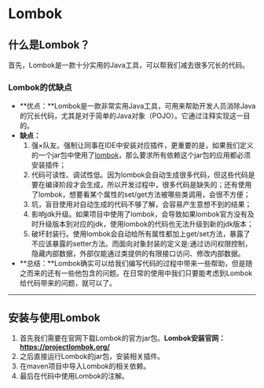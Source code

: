 # Lombok

## **什么是Lombok？**

首先，Lombok是一款十分实用的Java工具，可以帮我们减去很多冗长的代码。

### Lombok的优缺点

- **优点：**Lombok是一款非常实用Java工具，可用来帮助开发人员消除Java的冗长代码，尤其是对于简单的Java对象（POJO）。它通过注释实现这一目的。
- **缺点：**
  1. 强×队友。强制让同事在IDE中安装对应插件，更重要的是，如果我们定义的一个jar包中使用了[lombok](https://so.csdn.net/so/search?q=lombok&spm=1001.2101.3001.7020)，那么要求所有依赖这个jar包的应用都必须安装插件；
  2. 代码可读性、调试性低。因为lombok会自动生成很多代码，但这些代码是要在编译阶段才会生成，所以开发过程中，很多代码是缺失的；还有使用了lombok，想要看某个属性的set/get方法被哪些类调用，会很不方便；
  3. 坑，盲目使用对自动生成的代码不够了解，会容易产生意想不到的结果；
  4. 影响jdk升级。如果项目中使用了lombok，会导致如果lombok官方没有及时升级版本到对应的jdk，使用lombok的代码也无法升级到新的jdk版本；
  5. 破坏封装行。使用lombok会自动给所有属性都加上get/set方法，暴露了不应该暴露的setter方法。而面向对象封装的定义是:通过访问权限控制，隐藏内部数据，外部仅能通过类提供的有限接口访问、修改内部数据。
- **总结：**Lombok确实可以给我们编写代码的过程中带来一些帮助，但是随之而来的还有一些他包含的问题。在日常的使用中我们只要能考虑到Lombok给代码带来的问题，就可以了。

****

## 安装与使用Lombok

1. 首先我们需要在官网下载Lombok的官方jar包。**Lombok安装官网：https://projectlombok.org/**
2. 之后直接运行Lombok的jar包，安装相关插件。
3. 在maven项目中导入Lombok的相关依赖。
4. 最后在代码中使用Lombok的注解。

